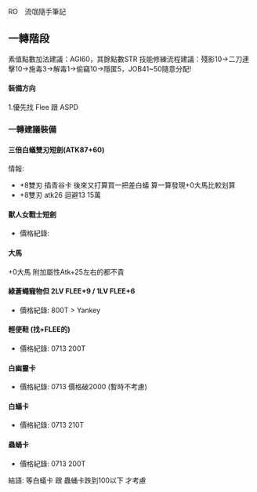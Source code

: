 RO　流氓隨手筆記

## 一轉階段
素值點數加法建議：AGI60，其餘點數STR
技能修練流程建議：殘影10→二刀連擊10→施毒3→解毒1→偷竊10→隱匿5，JOB41~50隨意分配!

#### 裝備方向
1.優先找 Flee 跟 ASPD

### 一轉建議裝備
#### 三倍白蟻雙刃短劍(ATK87+60)
情報: 
- +8雙刃 插青谷卡 後來又打算買一把差白蟻 算一算發現+0大馬比較划算
- +8雙刃 atk26 迴避13 15萬
#### 獸人女戰士短劍
- 價格紀錄:

#### 大馬 
+0大馬 附加屬性Atk+25左右的都不貴 

#### 綠蒼蠅寵物但 2LV FLEE+9 / 1LV FLEE+6
- 價格紀錄: 800T > Yankey

  
#### 輕便鞋 (找+FLEE的)
- 價格紀錄: 0713  200T  


#### 白幽靈卡 
- 價格紀錄: 0713 價格破2000 (暫時不考慮)

#### 白蟻卡
- 價格紀錄: 0713  210T

#### 蟲蛹卡
- 價格紀錄: 0713  200T  

結語:
等白蟻卡 跟 蟲蛹卡跌到100以下 才考慮

